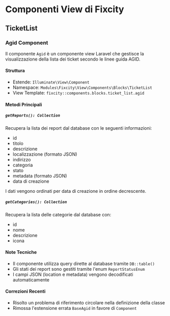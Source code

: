 # Componenti View di Fixcity

## TicketList

### Agid Component
Il componente `Agid` è un componente view Laravel che gestisce la visualizzazione della lista dei ticket secondo le linee guida AGID.

#### Struttura
- Estende: `Illuminate\View\Component`
- Namespace: `Modules\Fixcity\View\Components\Blocks\TicketList`
- View Template: `fixcity::components.blocks.ticket_list.agid`

#### Metodi Principali

##### `getReports(): Collection`
Recupera la lista dei report dal database con le seguenti informazioni:
- id
- titolo
- descrizione
- localizzazione (formato JSON)
- indirizzo
- categoria
- stato
- metadata (formato JSON)
- data di creazione

I dati vengono ordinati per data di creazione in ordine decrescente.

##### `getCategories(): Collection`
Recupera la lista delle categorie dal database con:
- id
- nome
- descrizione
- icona

#### Note Tecniche
- Il componente utilizza query dirette al database tramite `DB::table()`
- Gli stati dei report sono gestiti tramite l'enum `ReportStatusEnum`
- I campi JSON (location e metadata) vengono decodificati automaticamente

#### Correzioni Recenti
- Risolto un problema di riferimento circolare nella definizione della classe
- Rimossa l'estensione errata `BaseAgid` in favore di `Component` 